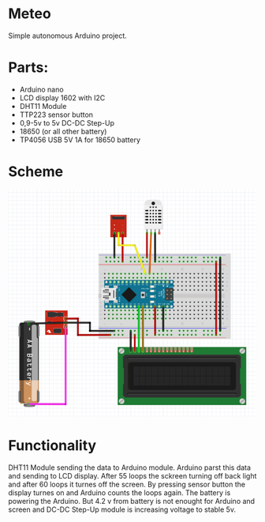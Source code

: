 # Meteo

Simple autonomous Arduino project.

# Parts: 
 - Arduino nano
 - LCD display 1602 with I2C
 - DHT11 Module
 - TTP223 sensor button
 - 0,9-5v to 5v DC-DC Step-Up
 - 18650 (or all other battery)
 - TP4056 USB 5V 1A for 18650 battery

# Scheme

![Image of scheme](./info/scheme.png)

# Functionality

DHT11 Module sending the data to Arduino module. 
Arduino parst this data and sending to LCD display. 
After 55 loops the sckreen turning off back light and after 60 loops it turnes off the screen. 
By pressing sensor button the display turnes on and Arduino counts the loops again.
The battery is powering the Arduino. But 4.2 v from battery is not enought for Arduino and screen and DC-DC Step-Up module is increasing voltage to stable 5v.
